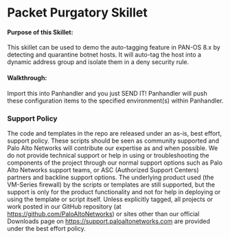# Packet Purgatory Skillet

#### Purpose of this Skillet:
This skillet can be used to demo the auto-tagging feature in PAN-OS 8.x by detecting and quarantine botnet hosts. It will auto-tag the host into a dynamic address group and isolate them in a deny security rule.

#### Walkthrough:
Import this into Panhandler and you just SEND IT! Panhandler will push these configuration items to the specified environment(s) within Panhandler.

### Support Policy
The code and templates in the repo are released under an as-is, best effort,
support policy. These scripts should be seen as community supported and
Palo Alto Networks will contribute our expertise as and when possible.
We do not provide technical support or help in using or troubleshooting the
components of the project through our normal support options such as
Palo Alto Networks support teams, or ASC (Authorized Support Centers)
partners and backline support options. The underlying product used
(the VM-Series firewall) by the scripts or templates are still supported,
but the support is only for the product functionality and not for help in
deploying or using the template or script itself. Unless explicitly tagged,
all projects or work posted in our GitHub repository
(at https://github.com/PaloAltoNetworks) or sites other than our official
Downloads page on https://support.paloaltonetworks.com are provided under
the best effort policy.
